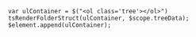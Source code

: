                
               
                var ulContainer = $("<ol class='tree'></ol>")
                tsRenderFolderStruct(ulContainer, $scope.treeData);
                $element.append(ulContainer);